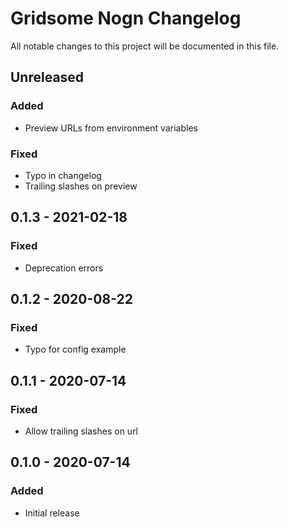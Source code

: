 # Gridsome Nogn Changelog

All notable changes to this project will be documented in this file.

## Unreleased  

### Added
- Preview URLs from environment variables
### Fixed  
- Typo in changelog
- Trailing slashes on preview

## 0.1.3 - 2021-02-18
### Fixed
- Deprecation errors

## 0.1.2 - 2020-08-22
### Fixed
- Typo for config example

## 0.1.1 - 2020-07-14
### Fixed
- Allow trailing slashes on url

## 0.1.0 - 2020-07-14
### Added
- Initial release
